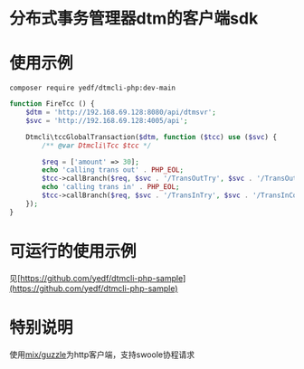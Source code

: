 # 分布式事务管理器dtm的客户端sdk

# 使用示例

```
composer require yedf/dtmcli-php:dev-main
```

```php
function FireTcc () {
    $dtm = 'http://192.168.69.128:8080/api/dtmsvr';
    $svc = 'http://192.168.69.128:4005/api';

    Dtmcli\tccGlobalTransaction($dtm, function ($tcc) use ($svc) {
        /** @var Dtmcli\Tcc $tcc */

        $req = ['amount' => 30];
        echo 'calling trans out' . PHP_EOL;
        $tcc->callBranch($req, $svc . '/TransOutTry', $svc . '/TransOutConfirm', $svc . '/TransOutCancel');
        echo 'calling trans in' . PHP_EOL;
        $tcc->callBranch($req, $svc . '/TransInTry', $svc . '/TransInConfirm', $svc . '/TransInCancel');
    });
}
```

# 可运行的使用示例

见[https://github.com/yedf/dtmcli-php-sample](https://github.com/yedf/dtmcli-php-sample)

# 特别说明
使用[mix/guzzle](https://github.com/mix-php/guzzle)为http客户端，支持swoole协程请求

